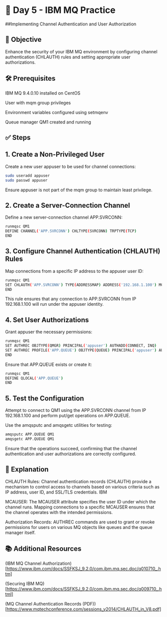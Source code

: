 # 📘 Day 5 - IBM MQ Practice

##Implementing Channel Authentication and User Authorization
## 🎯 Objective
Enhance the security of your IBM MQ environment by configuring channel authentication (CHLAUTH) rules and setting appropriate user authorizations.

## 🛠️ Prerequisites
IBM MQ 9.4.0.10 installed on CentOS

User with mqm group privileges

Environment variables configured using setmqenv

Queue manager QM1 created and running

## ✅ Steps
## 1. Create a Non-Privileged User
Create a new user appuser to be used for channel connections:

```bash
sudo useradd appuser
sudo passwd appuser
```
Ensure appuser is not part of the mqm group to maintain least privilege.

## 2. Create a Server-Connection Channel
Define a new server-connection channel APP.SVRCONN:

```bash
runmqsc QM1
DEFINE CHANNEL('APP.SVRCONN') CHLTYPE(SVRCONN) TRPTYPE(TCP)
END
```
## 3. Configure Channel Authentication (CHLAUTH) Rules
Map connections from a specific IP address to the appuser user ID:

```bash
runmqsc QM1
SET CHLAUTH('APP.SVRCONN') TYPE(ADDRESSMAP) ADDRESS('192.168.1.100') MCAUSER('appuser')
END
```
This rule ensures that any connection to APP.SVRCONN from IP 192.168.1.100 will run under the appuser identity.

## 4. Set User Authorizations
Grant appuser the necessary permissions:

```bash
runmqsc QM1
SET AUTHREC OBJTYPE(QMGR) PRINCIPAL('appuser') AUTHADD(CONNECT, INQ)
SET AUTHREC PROFILE('APP.QUEUE') OBJTYPE(QUEUE) PRINCIPAL('appuser') AUTHADD(PUT, GET)
END
```
Ensure that APP.QUEUE exists or create it:

```bash
runmqsc QM1
DEFINE QLOCAL('APP.QUEUE')
END
```
## 5. Test the Configuration
Attempt to connect to QM1 using the APP.SVRCONN channel from IP 192.168.1.100 and perform put/get operations on APP.QUEUE.

Use the amqsputc and amqsgetc utilities for testing:

```bash
amqsputc APP.QUEUE QM1
amqsgetc APP.QUEUE QM1
```
Ensure that the operations succeed, confirming that the channel authentication and user authorizations are correctly configured.

## 📘 Explanation
CHLAUTH Rules: Channel authentication records (CHLAUTH) provide a mechanism to control access to channels based on various criteria such as IP address, user ID, and SSL/TLS credentials. 
IBM

MCAUSER: The MCAUSER attribute specifies the user ID under which the channel runs. Mapping connections to a specific MCAUSER ensures that the channel operates with the intended permissions.

Authorization Records: AUTHREC commands are used to grant or revoke permissions for users on various MQ objects like queues and the queue manager itself.

## 📚 Additional Resources
(IBM MQ Channel Authorization)[https://www.ibm.com/docs/SSFKSJ_9.2.0/com.ibm.mq.sec.doc/q010710_.htm]

(Securing IBM MQ)[https://www.ibm.com/docs/SSFKSJ_9.2.0/com.ibm.mq.sec.doc/q009710_.html]

(MQ Channel Authentication Records (PDF))[https://www.mqtechconference.com/sessions_v2014/CHLAUTH_in_V8.pdf]


